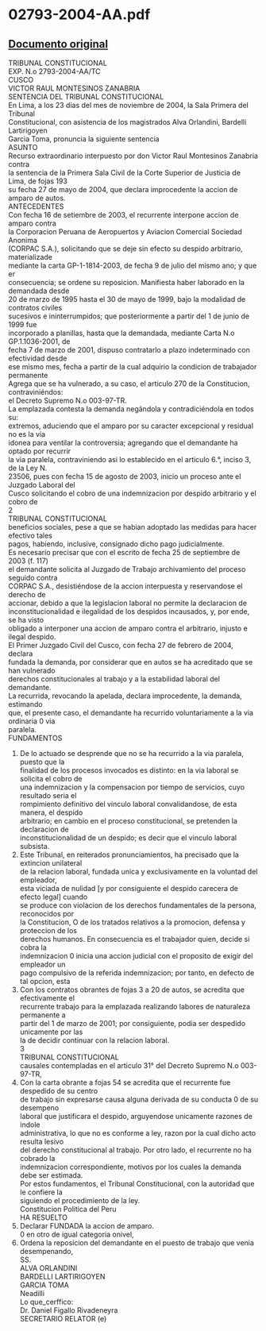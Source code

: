 
02793-2004-AA.pdf
=================
  
[Documento original](https://tc.gob.pe/jurisprudencia/2005/02793-2004-AA.pdf)  
---  
TRIBUNAL CONSTITUCIONAL  
EXP. N.o 2793-2004-AA/TC  
CUSCO  
VICTOR RAUL MONTESINOS ZANABRIA  
SENTENCIA DEL TRIBUNAL CONSTITUCIONAL  
En Lima, a los 23 dias del mes de noviembre de 2004, la Sala Primera del Tribunal  
Constitucional, con asistencia de los magistrados Alva Orlandini, Bardelli Lartirigoyen  
Garcia Toma, pronuncia la siguiente sentencia  
ASUNTO  
Recurso extraordinario interpuesto por don Victor Raul Montesinos Zanabria contra  
la sentencia de la Primera Sala Civil de la Corte Superior de Justicia de Lima, de fojas 193  
su fecha 27 de mayo de 2004, que declara improcedente la accion de amparo de autos.  
ANTECEDENTES  
Con fecha 16 de setiembre de 2003, el recurrente interpone accion de amparo contra  
la Corporacion Peruana de Aeropuertos y Aviacion Comercial Sociedad Anonima  
(CORPAC S.A.), solicitando que se deje sin efecto su despido arbitrario, materializade  
mediante la carta GP-1-1814-2003, de fecha 9 de julio del mismo ano; y que er  
consecuencia; se ordene su reposicion. Manifiesta haber laborado en la demandada desde  
20 de marzo de 1995 hasta el 30 de mayo de 1999, bajo la modalidad de contratos civiles  
sucesivos e ininterrumpidos; que posteriormente a partir del 1 de junio de 1999 fue  
incorporado a planillas, hasta que la demandada, mediante Carta N.o GP.1.1036-2001, de  
fecha 7 de marzo de 2001, dispuso contratarlo a plazo indeterminado con efectividad desde  
ese mismo mes, fecha a partir de la cual adquirio la condicion de trabajador permanente  
Agrega que se ha vulnerado, a su caso, el articulo 270 de la Constitucion, contraviniéndos:  
el Decreto Supremo N.o 003-97-TR.  
La emplazada contesta la demanda negândola y contradiciéndola en todos su:  
extremos, aduciendo que el amparo por su caracter excepcional y residual no es la via  
idonea para ventilar la controversia; agregando que el demandante ha optado por recurrir  
la via paralela, contraviniendo asi lo establecido en el articulo 6.°, inciso 3, de la Ley N.  
23506, pues con fecha 15 de agosto de 2003, inicio un proceso ante el Juzgado Laboral del  
Cusco solicitando el cobro de una indemnizacion por despido arbitrario y el cobro de  
2  
TRIBUNAL CONSTITUCIONAL  
beneficios sociales, pese a que se habian adoptado las medidas para hacer efectivo tales  
pagos, habiendo, inclusive, consignado dicho pago judicialmente.  
Es necesario precisar que con el escrito de fecha 25 de septiembre de 2003 (f. 117)  
el demandante solicita al Juzgado de Trabajo archivamiento del proceso seguido contra  
CORPAC S.A., desistiéndose de la accion interpuesta y reservandose el derecho de  
accionar, debido a que la legislacion laboral no permite la declaracion de  
inconstitucionalidad e ilegalidad de los despidos incausados, y, por ende, se ha visto  
obligado a interponer una accion de amparo contra el arbitrario, injusto e ilegal despido.  
El Primer Juzgado Civil del Cusco, con fecha 27 de febrero de 2004, declara  
fundada la demanda, por considerar que en autos se ha acreditado que se han vulnerado  
derechos constitucionales al trabajo y a la estabilidad laboral del demandante.  
La recurrida, revocando la apelada, declara improcedente, la demanda, estimando  
que, el presente caso, el demandante ha recurrido voluntariamente a la via ordinaria 0 via  
paralela.  
FUNDAMENTOS  
1. De lo actuado se desprende que no se ha recurrido a la via paralela, puesto que la  
finalidad de los procesos invocados es distinto: en la via laboral se solicita el cobro de  
una indemnizacion y la compensacion por tiempo de servicios, cuyo resultado seria el  
rompimiento definitivo del vinculo laboral convalidandose, de esta manera, el despido  
arbitrario; en cambio en el proceso constitucional, se pretenden la declaracion de  
inconstitucionalidad de un despido; es decir que el vinculo laboral subsista.  
2. Este Tribunal, en reiterados pronunciamientos, ha precisado que la extincion unilateral  
de la relacion laboral, fundada unica y exclusivamente en la voluntad del empleador,  
esta viciada de nulidad [y por consiguiente el despido carecera de efecto legal] cuando  
se produce con violacion de los derechos fundamentales de la persona, reconocidos por  
la Constitucion, O de los tratados relativos a la promocion, defensa y proteccion de los  
derechos humanos. En consecuencia es el trabajador quien, decide si cobra la  
indemnizacion 0 inicia una accion judicial con el proposito de exigir del empleador un  
pago compulsivo de la referida indemnizacion; por tanto, en defecto de tal opcion, esta  
3. Con los contratos obrantes de fojas 3 a 20 de autos, se acredita que efectivamente el  
recurrente trabajo para la emplazada realizando labores de naturaleza permanente a  
partir del 1 de marzo de 2001; por consiguiente, podia ser despedido unicamente por las  
la de decidir continuar con la relacion laboral.  
3  
TRIBUNAL CONSTITUCIONAL  
causales contempladas en el articulo 31° del Decreto Supremo N.o 003-97-TR,  
4. Con la carta obrante a fojas 54 se acredita que el recurrente fue despedido de su centro  
de trabajo sin expresarse causa alguna derivada de su conducta 0 de su desempeno  
laboral que justificara el despido, arguyendose unicamente razones de indole  
administrativa, lo que no es conforme a ley, razon por la cual dicho acto resulta lesivo  
del derecho constitucional al trabajo. Por otro lado, el recurrente no ha cobrado la  
indemnizacion correspondiente, motivos por los cuales la demanda debe ser estimada.  
Por estos fundamentos, el Tribunal Constitucional, con la autoridad que le confiere la  
siguiendo el procedimiento de la ley.  
Constitucion Politica del Peru  
HA RESUELTO  
1. Declarar FUNDADA la accion de amparo.  
0 en otro de igual categoria onivel,  
2. Ordena la reposicion del demandante en el puesto de trabajo que venia desempenando,  
SS.  
ALVA ORLANDINI  
BARDELLI LARTIRIGOYEN  
GARCIA TOMA  
Neadilli  
Lo que_cerffico:  
Dr. Daniel Figallo Rivadeneyra  
SECRETARIO RELATOR (e)